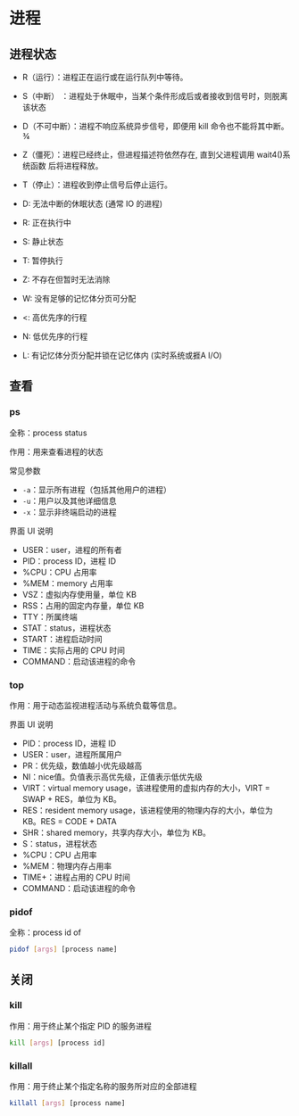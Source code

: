 # 进程

## 进程状态

- R（运行）：进程正在运行或在运行队列中等待。
- S（中断） ：进程处于休眠中，当某个条件形成后或者接收到信号时，则脱离该状态
- D（不可中断）：进程不响应系统异步信号，即便用 kill 命令也不能将其中断。 ¾ 
- Z（僵死）：进程已经终止，但进程描述符依然存在, 直到父进程调用 wait4()系统函数 后将进程释放。
- T（停止）：进程收到停止信号后停止运行。

- D: 无法中断的休眠状态 (通常 IO 的进程)
- R: 正在执行中
- S: 静止状态
- T: 暂停执行
- Z: 不存在但暂时无法消除
- W: 没有足够的记忆体分页可分配
- <: 高优先序的行程
- N: 低优先序的行程
- L: 有记忆体分页分配并锁在记忆体内 (实时系统或捱A I/O)

## 查看

### ps

全称：process status

作用：用来查看进程的状态

常见参数

- `-a`：显示所有进程（包括其他用户的进程）
- `-u`：用户以及其他详细信息
- `-x`：显示非终端启动的进程

界面 UI 说明

- USER：user，进程的所有者
- PID：process ID，进程 ID
- %CPU：CPU 占用率
- %MEM：memory 占用率
- VSZ：虚拟内存使用量，单位 KB
- RSS：占用的固定内存量，单位 KB
- TTY：所属终端
- STAT：status，进程状态
- START：进程启动时间
- TIME：实际占用的 CPU 时间
- COMMAND：启动该进程的命令

### top

作用：用于动态监视进程活动与系统负载等信息。

界面 UI 说明

- PID：process ID，进程 ID
- USER：user，进程所属用户
- PR：优先级，数值越小优先级越高
- NI：nice值。负值表示高优先级，正值表示低优先级
- VIRT：virtual memory usage，该进程使用的虚拟内存的大小，VIRT = SWAP + RES，单位为 KB。
- RES：resident memory usage，该进程使用的物理内存的大小，单位为 KB。RES = CODE + DATA
- SHR：shared memory，共享内存大小，单位为 KB。
- S：status，进程状态
- %CPU：CPU 占用率
- %MEM：物理内存占用率
- TIME+：进程占用的 CPU 时间
- COMMAND：启动该进程的命令

### pidof

全称：process id of

```bash
pidof [args] [process name]
```

## 关闭

### kill

作用：用于终止某个指定 PID 的服务进程

```bash
kill [args] [process id]
```

### killall

作用：用于终止某个指定名称的服务所对应的全部进程

```bash
killall [args] [process name]
```

